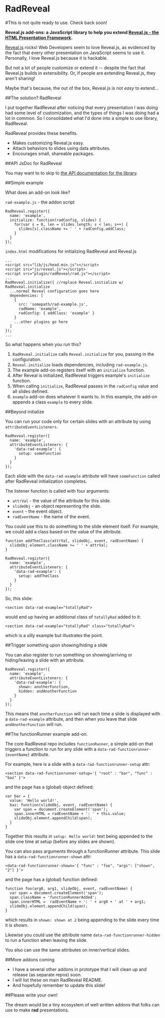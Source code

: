 RadReveal
=========

#This is not quite ready to use.  Check back soon!

**Reveal.js add-ons: a JavaScript library to help you extend [Reveal.js - the HTML Presentation Framework](http://lab.hakim.se/reveal-js/).**

[Reveal.js](http://lab.hakim.se/reveal-js/) rocks!  Web Developers seem to love Reveal.js, as evidenced by the fact that every other presentation on JavaScript seems to use it.  Personally, I love Reveal.js because it is hackable.

But not a lot of people customize or extend it -- despite the fact that Reveal.js builds in extensibility.  Or, if people are extending Reveal.js, they aren't sharing!

Maybe that's because, the out of the box, Reveal.js is not _easy_ to extend...

##The solution? RadReveal

I put together RadReveal after noticing that every presentation I was doing had some level of customization, and the types of things I was doing had a lot in common.  So I consolidated what I'd done into a simple to use library, RadReveal.

RadReveal provides these benefits.

* Makes customizing Reveal.js easy.
* Attach behaviors to slides using data attributes.
* Encourages small, shareable packages.

##API JsDoc for RadReveal

You may want to to skip to [the API documentation for the library](https://github.com/joelarson4/radReveal/blob/master/rad.md).

##Simple example

What does an add-on look like?

`rad-example.js` - the addon script

    RadReveal.register({
      name: 'example',
      initialize: function(radConfig, slides) {
        for(var s = 0, len = slides.length; s < len; s++) {
          slides[s].className += ' ' + radConfig.addClass;
        }
      }
    });

`index.html` modifications for initializing RadReveal and Reveal.js

    ...
    <script src="lib/js/head.min.js"></script>
    <script src="js/reveal.js"></script>
    <script src="plugin/radReveal/rad.js"></script>
    ...
    RadReveal.initialize({ //replace Reveal.initialize w/ RadReveal.initialize
      ...normal Reveal configuration goes here
      dependencies: [
        { 
          src: 'somepath/rad-example.js', 
          radName: 'example',
          radConfig: { addClass: 'example' } 
        }
        ...other plugins go here
      ]
    });
    ...

So what happens when you run this?

1. `RadReveal.initialize` calls `Reveal.initialize` for you, passing in the configuration.
2. `Reveal.initialize` loads dependencies, including `rad-example.js`.
3. The example add-on registers itself with an `initialize` function.
4. After Reveal is initialized, RadReveal triggers example's `initialize` function.
5. When calling `initialize`, RadReveal passes in the `radConfig` value and all slides defined.
6. `example` add-on does whatever it wants to.  In this example, the add-on appends a class `example` to every slide.

##Beyond initialize

You can run your code only for certain slides with an attribute by using `attributeEventListeners`.

    RadReveal.register({
      name: 'example',
      attributeEventListeners: {
        'data-rad-example': {
          setup: someFunction
        }
      }
    });

Each slide with the `data-rad-example` attribute will have `someFunction` called after RadReveal initialization completes. 

The listener function is called with four arguments:

* `attrVal` - the value of the attribute for this slide.
* `slideObj` - an object representing the slide.
* `event` - the event object.
* `radEventName` - the name of the event.

You could use this to do something to the slide element itself.  For example, we could add a class based on the value of the attribute.

    function addTheClass(attrVal, slideObj, event, radEventName) {
      slideObj.element.className += ' ' + attrVal;
    }

    RadReveal.register({
      name: 'example',
      attributeEventListeners: {
        'data-rad-example': {
          setup: addTheClass
        }
      }
    });

So, this slide:

    <section data-rad-example="totallyRad">

would end up having an additional class of `totallyRad` added to it:

    <section data-rad-example="totallyRad" class="totallyRad">
    
which is a silly example but illustrates the point.

##Trigger something upon showing/hiding a slide

You can also register to run something on showing/arriving or hiding/leaving a slide with an attribute.

    RadReveal.register({
      name: 'example',
      attributeEventListeners: {
        'data-rad-example': {
          shown: anotherFunction,
          hidden: andAnotherFunction
        }
      }
    });

This means that `anotherFunction` will run each time a slide is displayed with a `data-rad-example` attribute, and then when you leave that slide `andAnotherFunction` will run.

##The functionRunner example add-on.

The core RadReveal repo includes `functionRunner`, a simple add-on that triggers a function to run for any slide with a `data-rad-functionrunner-{eventName}` attribute.

For example, here is a slide with a `data-rad-functionrunner-setup` attr:

    <section data-rad-functionrunner-setup='{ "root" : "bar", "func" : "baz" }'>
    
and the page has a (global) object defined:

    var bar = {
      value: 'Hello world!',
      baz: function(slideObj, event, radEventName) {
        var span = document.createElement('span');
        span.innerHTML = radEventName + ': ' + this.value;
        slideObj.element.appendChild(span);
      }
    }

Together this results in `setup: Hello world!` text being appended to the slide one time at setup (before any slides are shown).

You can also pass arguments through a functionRunner attribute.  This slide has a `data-rad-functionrunner-shown` attr:

	<data-rad-functionrunner-shown='{ "func" : "foo", "args": ["shown", "2"] }'>

and the page has a (global) function defined:

    function foo(arg0, arg1, slideObj, event, radEventName) {
      var span = document.createElement('span');
      span.className = 'functionRunnerAdded';
      span.innerHTML =  radEventName + ': ' + arg0 + ' at ' + arg1;
      slideObj.element.appendChild(span);
    }
    
which results in `shown: shown at 2` being appending to the slide every time it is shown.

Likewise you could use the attribute name `data-rad-functionrunner-hidden` to run a function when leaving the slide.

You also can use the same attributes on inner/vertical slides.

##More addons coming

* I have a several other addons in prototype that I will clean up and release (as separate repos) soon.
* I will list these on main RadReveal README.
* And hopefully remember to update this slide!

##Please write your own!

The dream would be a tiny ecosystem of well written addons that folks can use to make **rad** presentations.
